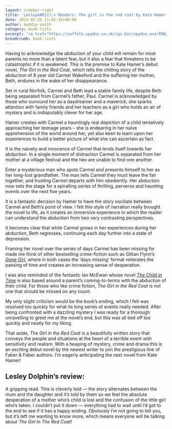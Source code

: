 ```yaml
---
layout: sidebar-right
title: 'Lesley&#8217;s Readers: The girl in the red coat by Kate Hamer'
date: 2015-02-25 11:01:15+00:00
author: maddie-smith
category: book-lists
excerpt: '<a href="https://suffolk.spydus.co.uk/cgi-bin/spydus.exe/ENQ/OPAC/BIBENQ/5909948?QRY=CTIBIB%3C%20IRN(736459)&QRYTEXT=The%20girl%20in%20the%20red%20coat">Reserve a copy.</a>'
breadcrumb: book-lists
---
```

Having to acknowledge the abduction of your child will remain for most parents no more than a latent fear, but it also a fear that threatens to be catastrophic if it is awakened. This is the premise to Kate Hamer’s debut novel, <cite>The Girl in the Red Coat</cite>, which tells the chilling story of the abduction of 8 year old Carmel Wakeford and the suffering her mother, Beth, endures in the wake of her disappearance.

Set in rural Norfolk, Carmel and Beth lead a stable family life, despite Beth being separated from Carmel’s father, Paul. Carmel is acknowledged by those who surround her as a daydreamer and a maverick; she sparks attention with family friends and her teachers as a girl who holds an air of mystery and is indisputably clever for her age.

Hamer creates with Carmel a hauntingly real depiction of a child tentatively approaching her teenage years – she is endearing in her naïve apprehension of the world around her, yet also keen to learn upon her experiences to build a better picture of what she can ascertain as fact.

It is the naivety and innocence of Carmel that lends itself towards her abduction. In a single moment of distraction Carmel is separated from her mother at a village festival and the two are unable to find one another.

Enter a mysterious man who spots Carmel and presents himself to her as her long-lost grandfather. The man tells Carmel they must leave the fair together, and trusting Carmel departs with him obediently. Her abduction now sets the stage for a spiralling series of thrilling, perverse and haunting events over the next five years.

It is a fantastic decision by Hamer to have the story oscillate between Carmel and Beth’s point of view. I felt this style of narration really brought the novel to life, as it creates an immersive experience in which the reader can understand the abduction from two very contrasting perspectives.

It becomes clear that while Carmel grows in her experiences during her abduction, Beth regresses, continuing each day further into a state of depression.

Framing her novel over the series of days Carmel has been missing for made me think of other bestselling crime-fiction such as Gillian Flynn’s <cite><a href="https://suffolk.spydus.co.uk/cgi-bin/spydus.exe/ENQ/OPAC/BIBENQ/13075262?QRY=CTIBIB%3C%20IRN(185983)&QRYTEXT=Gone%20girl">Gone Girl</a></cite>, where in both cases the ‘days missing’ format reiterates the passing of time and creates an increasing sense of desperation.

I was also reminded of the fantastic Ian McEwan whose novel <cite><a href="https://suffolk.spydus.co.uk/cgi-bin/spydus.exe/ENQ/OPAC/BIBENQ/13074538?QRY=CTIBIB%3C%20IRN(559738)&QRYTEXT=The%20child%20in%20time">The Child in Time</a></cite> is also based around a parent’s coming-to-terms with the abduction of their child. For those who like crime fiction, <cite>The Girl in the Red Coat</cite> is not one that should be missed on any count.

My only slight criticism would be the book’s ending, which I felt was resolved too quickly for what its long series of events really needed. After being confronted with a dazzling mystery I was ready for a thorough unravelling to greet me at the novel’s end, but this was all tied off too quickly and neatly for my liking.

That aside, <cite>The Girl in the Red Coat</cite> is a beautifully written story that conveys the people and situations at the heart of a terrible event with sensitivity and realism. With a heaping of mystery, crime and drama this is an exciting debut novel by the newest writer to join the prestigious line of Faber & Faber authors. I’m eagerly anticipating the next novel from Kate Hamer!

## Lesley Dolphin&#8217;s review:

A gripping read. This is cleverly told — the story alternates between the mum and the daughter and it’s told by them so we feel the absolute desperation of a mother who’s child is lost and the confusion of the little girl who’s taken. I couldn’t put it down — everything had to wait until I’d got to the end to see if it has a happy ending. Obviously I’m not going to tell you, but it’s left me wanting to know more, which means everyone will be talking about <cite>The Girl In The Red Coat</cite>!
